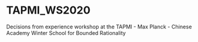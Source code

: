 # TAPMI_WS2020
Decisions from experience workshop at the TAPMI - Max Planck - Chinese Academy Winter School for Bounded Rationality
